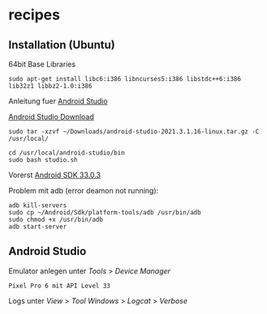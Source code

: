 # recipes
## Installation (Ubuntu) 
64bit  Base Libraries

    sudo apt-get install libc6:i386 libncurses5:i386 libstdc++6:i386 lib32z1 libbz2-1.0:i386

Anleitung fuer [Android Studio](https://developer.android.com/studio/install#linux)

[Android Studio Download](https://developer.android.com/studio#downloads)

    sudo tar -xzvf ~/Downloads/android-studio-2021.3.1.16-linux.tar.gz -C /usr/local/

    cd /usr/local/android-studio/bin
    sudo bash studio.sh

Vorerst [Android SDK 33.0.3](https://android-sdk.en.softonic.com/)

Problem mit adb (error deamon not running):
   
    adb kill-servers
    sudo cp ~/Android/Sdk/platform-tools/adb /usr/bin/adb
    sudo chmod +x /usr/bin/adb
    adb start-server

## Android Studio 
Emulator anlegen unter *Tools* > *Device Manager* 

    Pixel Pro 6 mit API Level 33

Logs unter *View* > *Tool Windows* > *Logcat* > *Verbose*